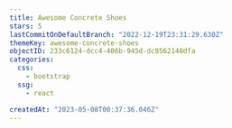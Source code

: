```yaml
---
title: Awesome Concrete Shoes
stars: 5
lastCommitOnDefaultBranch: "2022-12-19T23:31:29.630Z"
themeKey: awesome-concrete-shoes
objectID: 233c6124-dcc4-406b-945d-dc8562140dfa
categories:
  css:
    - bootstrap
  ssg:
    - react

createdAt: "2023-05-08T00:37:36.046Z"
---
```

